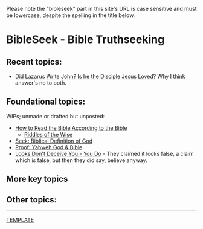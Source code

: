 <head><link rel="stylesheet" href="style.css"></head>

Please note the "bibleseek" part in this site's URL is case sensitive and must be lowercase, despite the spelling in the title below.

# BibleSeek - Bible Truthseeking

## Recent topics:

- [Did Lazarus Write John? Is he the Disciple Jesus Loved?](DidLazarusWriteJohn.md) Why I think answer's no to both.

## Foundational topics:

WIPs; unmade or drafted but unposted:
- [How to Read the Bible According to the Bible](HowToRead.md)
  - [Riddles of the Wise](RiddlesWise.md)
- [Seek: Biblical Definition of God](BibleDefinesGod.md)
- [Proof: Yahweh God & Bible](ProofOfYahweh.md)
- [Looks Don't Deceive You - You Do](LooksDontDeceive.md) - They claimed it looks false, a claim which is false, but then they did say, believe anyway.

## More key topics



## Other topics:



---
[TEMPLATE](!PageTemplate.md) 
